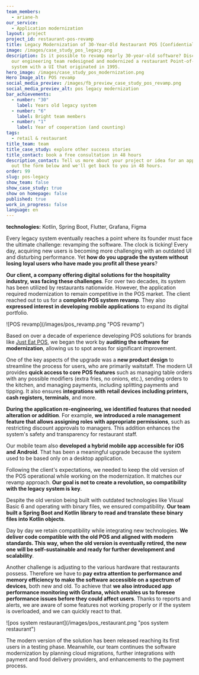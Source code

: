 ```yaml
---
team_members:
  - ariane-h
our_service:
  - Application modernization
layout: project
project_id: restaurant-pos-revamp
title: Legacy Modernization of 30-Year-Old Restaurant POS [Confidential Project]
image: /images/case_study_pos_legacy.png
description: Is it possible to revamp nearly 30-year-old software? Discover how
  our engineering team redesigned and modernized a restaurant Point-of-Sale
  system with a UI that originated in 1995.
hero_image: /images/case_study_pos_modernization.png
Hero Image_alt: POS revamp
social_media_previev: /images/fb_preview_case_study_pos_revamp.png
social_media_previev_alt: pos legacy modernization
bar_achievements:
  - number: "30"
    label: Years old legacy system
  - number: "6"
    label: Bright team members
  - number: "1"
    label: Year of cooperation (and counting)
tags:
  - retail & restaurant
title_team: team
title_case_study: explore other success stories
title_contact: book a free consultation in 48 hours
description_contact: Tell us more about your project or idea for an app. Fill
  out the form below and we'll get back to you in 48 hours.
order: 99
slug: pos-legacy
show_team: false
show_case_study: true
show on homepage: false
published: true
work_in_progress: false
language: en
---
```

<TitleWithIcon sectionTitle="technologies" titleIcon="/images/skills.svg" titleIconAlt="bright" />

<Gallery images='[{"src":"/images/kotlin_new_stack_logo.svg","alt":"Kotlin"},{"src":"/images/springboot.svg","alt":"SpringBoot"},{"src":"/images/flutter.svg","alt":"Flutter"},{"src":"/images/grafana.svg","alt":"Grafana"},{"src":"/images/figma_update_stack_logo.svg","alt":"Figma"}]' />

**technologies:** Kotlin, Spring Boot, Flutter, Grafana, Figma

<TitleWithIcon sectionTitle="the POS system desperately needed an update" titleIcon="/images/icon_title_about.svg" titleIconAlt="problem" />

Every legacy system eventually reaches a point where its founder must face the ultimate challenge: revamping the software. The clock is ticking! Every day, acquiring new users is becoming more challenging with an outdated UI and disturbing performance. Yet **how do you upgrade the system without losing loyal users who have made you profit all these years**?

**Our client, a company offering digital solutions for the hospitality industry, was facing these challenges**. For over two decades, its system has been utilized by restaurants nationwide. However, the application required modernization to remain competitive in the POS market. The client reached out to us for a **complete POS system revamp**. They also **expressed interest in developing mobile applications** to expand its digital portfolio.

<div className="image">![POS revamp](/images/pos_revamp.png "POS revamp")</div>

<TitleWithIcon sectionTitle="solutions: POS with a modern UI, performance monitoring, and mobile applications" titleIcon="/images/two_flags.svg" titleIconAlt="solutions" />

Based on over a decade of experience developing POS solutions for brands like [Just Eat POS](/projects/system-for-restaurants/), we began the work by **auditing the software for modernization**, allowing us to spot areas for significant improvement. 

One of the key aspects of the upgrade was a **new product design** to streamline the process for users, who are primarily waitstaff. The modern UI provides **quick access to core POS features** such as managing table orders with any possible modifiers (extra fries, no onions, etc.), sending orders to the kitchen, and managing payments, including splitting payments and tipping. It also ensures **integrations with retail devices including printers, cash registers, terminals**, and more.

**During the application re-engineering, we identified features that needed alteration or addition**. For example, **we introduced a role management feature that allows assigning roles with appropriate permissions**, such as restricting discount approvals to managers. This addition enhances the system's safety and transparency for restaurant staff. 

Our mobile team also **developed a hybrid mobile app accessible for iOS and Android**. That has been a meaningful upgrade because the system used to be based only on a desktop application.

<TitleWithIcon sectionTitle="challenges: compatibility with the legacy system" titleIcon="/images/gearwheel.svg" titleIconAlt="challenges" />

Following the client's expectations, we needed to keep the old version of the POS operational while working on the modernization. It matches our revamp approach. **Our goal is not to create a revolution, so compatibility with the legacy system is key**.

Despite the old version being built with outdated technologies like Visual Basic 6 and operating with binary files, we ensured compatibility. **Our team built a Spring Boot and Kotlin library to read and translate these binary files into Kotlin objects**.

Day by day we retain compatibility while integrating new technologies. **We deliver code compatible with the old POS and aligned with modern standards. This way, when the old version is eventually retired, the new one will be self-sustainable and ready for further development and scalability**.

Another challenge is adjusting to the various hardware that restaurants possess. Therefore we have to **pay extra attention to performance and memory efficiency to make the software accessible on a spectrum of devices**, both new and old. To achieve that **we also introduced app performance monitoring with Grafana, which enables us to foresee performance issues before they could affect users**. Thanks to reports and alerts, we are aware of some features not working properly or if the system is overloaded, and we can quickly react to that.

<div className="image">![pos system restaurant](/images/pos_restaurant.png "pos system restaurant")</div>

<TitleWithIcon sectionTitle="results: releasing the modern POS solution" titleIcon="/images/icon_result_svg.svg" titleIconAlt="result of the collaboration" />

The modern version of the solution has been released reaching its first users in a testing phase. Meanwhile, our team continues the software modernization by planning cloud migrations, further integrations with payment and food delivery providers, and enhancements to the payment process.